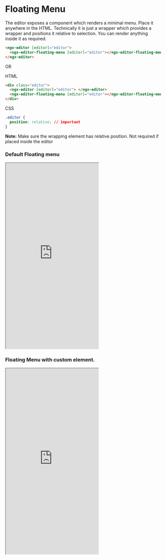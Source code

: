 # Floating Menu

The editor exposes a component which renders a minimal menu. Place it anywhere in the HTML. Technically it is just a wrapper which provides a wrapper and positions it relative to selection. You can render anything inside it as required.

```html
<ngx-editor [editor]="editor">
  <ngx-editor-floating-menu [editor]="editor"></ngx-editor-floating-menu>
</ngx-editor>
```

OR

HTML

```html
<div class="editor">
  <ngx-editor [editor]="editor"> </ngx-editor>
  <ngx-editor-floating-menu [editor]="editor"></ngx-editor-floating-menu>
</div>
```

CSS

```css
.editor {
  position: relative; // important
}
```

**Note:** Make sure the wrapping element has relative position. Not required if placed inside the editor

### Default Floating menu

<iframe src="https://stackblitz.com/edit/ngx-editor-floating-menu?embed=1&hideExplorer=1&view=preview" height="600"></iframe>

### Floating Menu with custom element.

<iframe src="https://stackblitz.com/edit/ngx-editor-floating-menu-custom?embed=1&hideExplorer=1&view=preview" height="600"></iframe>
